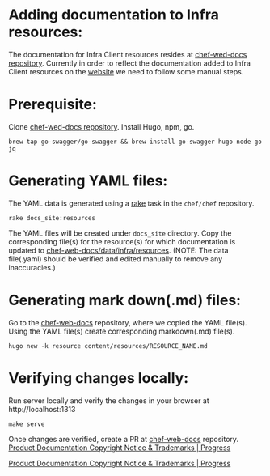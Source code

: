 # Adding documentation to Infra resources:
The documentation for Infra Client resources resides at [chef-wed-docs repository](https://github.com/chef/chef-web-docs/).
Currently in order to reflect the documentation added to Infra Client resources on the [website](https://docs.chef.io/) we need to follow some manual steps.

# Prerequisite:
Clone [chef-wed-docs repository](https://github.com/chef/chef-web-docs/). Install Hugo, npm, go.

`brew tap go-swagger/go-swagger && brew install go-swagger hugo node go jq`

# Generating YAML files:
The YAML data is generated using a [rake](https://github.com/chef/chef/blob/main/tasks/docs.rb) task in the `chef/chef` repository.

`rake docs_site:resources`

The YAML files will be created under `docs_site` directory. Copy the corresponding file(s) for the resource(s) for which documentation is updated to [chef-web-docs/data/infra/resources](https://github.com/chef/chef-web-docs/tree/main/data/infra/resources).
(NOTE: The data file(.yaml) should be verified and edited manually to remove any inaccuracies.)

# Generating mark down(.md) files:
Go to the [chef-web-docs](https://github.com/chef/chef-web-docs/) repository, where we copied the YAML file(s).
Using the YAML file(s) create corresponding markdown(.md) file(s).

`hugo new -k resource content/resources/RESOURCE_NAME.md`

# Verifying changes locally:
Run server locally and verify the changes in your browser at http://localhost:1313

`make serve`

Once changes are verified, create a PR at [chef-web-docs](https://github.com/chef/chef-web-docs/) repository.
[Product Documentation Copyright Notice & Trademarks | Progress](https://www.progress.com/legal/documentation-copyright)

[Product Documentation Copyright Notice & Trademarks | Progress](https://www.progress.com/legal/documentation-copyright)

